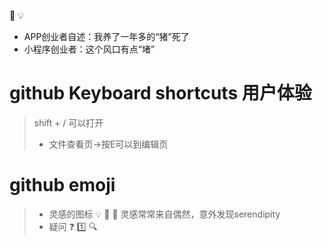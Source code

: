 :high_brightness:
:bulb:

* APP创业者自述：我养了一年多的“猪”死了
* 小程序创业者：这个风口有点“堵”
 

# github Keyboard shortcuts 用户体验

> shift + / 可以打开
> * 文件查看页->按E可以到编辑页

# github emoji 
> * 灵感的图标 :bulb:  :low_brightness: :high_brightness:
>  灵感常常来自偶然，意外发现serendipity
> * 疑问 :question: :one: :mag: 
